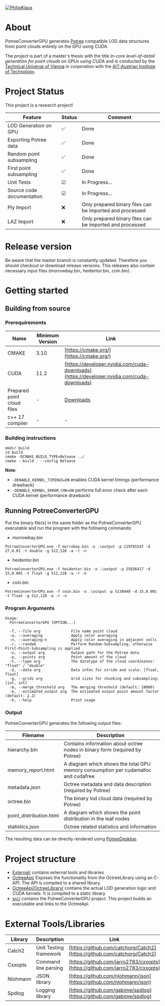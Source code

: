 [![PhilipKlaus](https://circleci.com/gh/PhilipKlaus/octree-cuda.svg?style=svg&circle-token=80c3b9a5002f85c01d952c8f06abc9cfaaed5106)](https://app.circleci.com/pipelines/github/PhilipKlaus/octree-cuda)

# About

PotreeConverterGPU generates [Potree](https://github.com/potree/potree/) compatible LOD data structures from point clouds entirely on 
the GPU using CUDA. 

The project is part of a master's thesis with the title *In-core level-of-detail generation for point clouds
on GPUs using CUDA* and is conducted by the [Technical Universe of Vienna](https://www.cg.tuwien.ac.at/research/projects/Scanopy/) 
in corporation with the [AIT-Austrian Institute of Technology](https://www.ait.ac.at/en/).

# Project Status
This project is a research project!

| Feature                   | Status    | Comment                                                   |
|---------------------------|-----------|-----------------------------------------------------------|
| LOD Generation on GPU     | &#9989;   | Done                                                      |
| Exporting Potree data     | &#9989;   | Done                                                      |
| Random point subsampling  | &#9989;   | Done                                                      |
| First point subsampling   | &#9989;   | Done                                                      |
| Unit Tests                | &#9745;   | In Progress...                                            |
| Source code documentation | &#9745;   | In Progress...                                            |
| Ply Import                | &#10060;  | Only prepared binary files can be imported and processed  |
| LAZ Import                | &#10060;  | Only prepared binary files can be imported and processed  |


# Release version
Be aware that the master branch is constantly updated. 
Therefore you should checkout or download release versions.
This releases also contain necessary input files (morrowbay.bin, heidentor.bin, coin.bin) .

# Getting started

## Building from source

### Prerequirements

| Name                            | Minimum Version   | Link                                                                                        |
| --------------------------------|-------------------| --------------------------------------------------------------------------------------------|
| CMAKE                           | 3.10              | [https://cmake.org/](https://cmake.org/)                                                    |
| CUDA                            | 11.2              | [https://developer.nvidia.com/cuda-downloads](https://developer.nvidia.com/cuda-downloads)  |
| Prepared point cloud files      | -                 | [Downloads](http://www.dreamcoder.at/potree/download.html)                                  |
| c++ 17 compiler                 | -                 | -                                                                                           |

### Building instructions

```
mkdir build
cd build
cmake -DCMAKE_BUILD_TYPE=Release ../
cmake --build . --config Release
```

**Note**:

* ``-DENABLE_KERNEL_TIMINGS=ON`` enables CUDA kernel timings (performance drawback)
* ``-DENABLE_KERNEL_ERROR_CHK=ON`` performs full error check after each CUDA kernel (performance drawback)

## Running PotreeConverterGPU

Put the binary file(s) in the same folder as the PotreeConverterGPU executable and run the program with the following
commands:

* morrowbay.bin

``PotreeConverterGPU.exe -f morrobay.bin -o .\output -p 119701547 -d 27,0.01 -t double -g 512,128 -a -r -n``

* heidentor.bin

``PotreeConverterGPU.exe -f heidentor.bin -o .\output -p 25836417 -d 15,0.001 -t float -g 512,128 -a -r -n``
* coin.bin

``PotreeConverterGPU.exe -f coin.bin -o .\output -p 5138448 -d 15,0.001 -t float -g 512,128 -a -r -n``

### Program Arguments
```
Usage:
  PotreeConverterGPU [OPTION...]

  -f, --file arg              File name point cloud
  -a, --averaging             Apply color averaging
  -n, --averaging-n           Apply color averaging in adjacent cells
  -r, --random                Perform Random-Subsampling, otherwise First-Point-Subsampling is applied
  -o, --output arg            Output path for the Potree data
  -p, --points arg            Point amount of the cloud
  -t, --type arg              The datatype of the cloud coordinates: "float" / "double"
  -d, --data arg              Data infos for stride and scale: [float, float]
  -g, --grids arg             Grid sizes for chunking and subsampling: [int, int]
  -m, --merge_threshold arg   The merging threshold (default: 10000)
  -e, --estimated_output arg  The estimated output point amount factor (default: 2.2)
  -h, --help                  Print usage
```

### Output
PotreeConverterGPU generates the following output files:

| Filename                  | Description                                                                           | 
| --------------------------|---------------------------------------------------------------------------------------|
| hierarchy.bin             | Contains information about octree nodes in binary form (required by Potree)           | 
| memory_report.html        | A diagram which shows the total GPU memory consumption per cudamalloc and cudafree    |
| metadata.json             | Octree metadata and data description (required by Potree)                             |
| octree.bin                | The binary lod cloud data (required by Potree)                                        |
| point_distribution.html   | A diagram which shows the point distribution in the leaf nodes                        |
| statistics.json           | Octree related statistics and information        

The resulting data can be directly rendered using [PotreeDesktop](https://github.com/potree/PotreeDesktop). 

# Project structure
-  [External/](External/) contains external tools and libraries
-  [OctreeApi/](OctreeApi/) Exposes the functionality from the OctreeLibrary using an C-API. The API is compiled to a shared library.
-  [OctreeApi/OctreeLibrary/](OctreeApi/OctreeLibrary) contains the actual LOD generation logic and CUDA kernels. It is compiled to a static library.
-  [src/](src/) contains the PotreeConverterGPU project. This project builds an executable and links to the OctreeApi.

# External Tools/Libraries
| Library           | Description               | Link                                      |
| ------------------|---------------------------|-------------------------------------------------------------------------------|
| Catch2            | Unit Testing framework    | [https://github.com/catchorg/Catch2](https://github.com/catchorg/Catch2)      |
| Cxxopts           | Command line parsing      | [https://github.com/jarro2783/cxxopts](https://github.com/jarro2783/cxxopts)  |
| Nlohmann          | JSON library              | [https://github.com/nlohmann/json](https://github.com/nlohmann/json)          |
| Spdlog            | Logging library           | [https://github.com/gabime/spdlog](https://github.com/gabime/spdlog)          |
